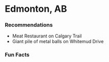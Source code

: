 # Edmonton, AB

### Recommendations
- Meat Restaurant on Calgary Trail
- Giant pile of metal balls on Whitemud Drive

### Fun Facts
